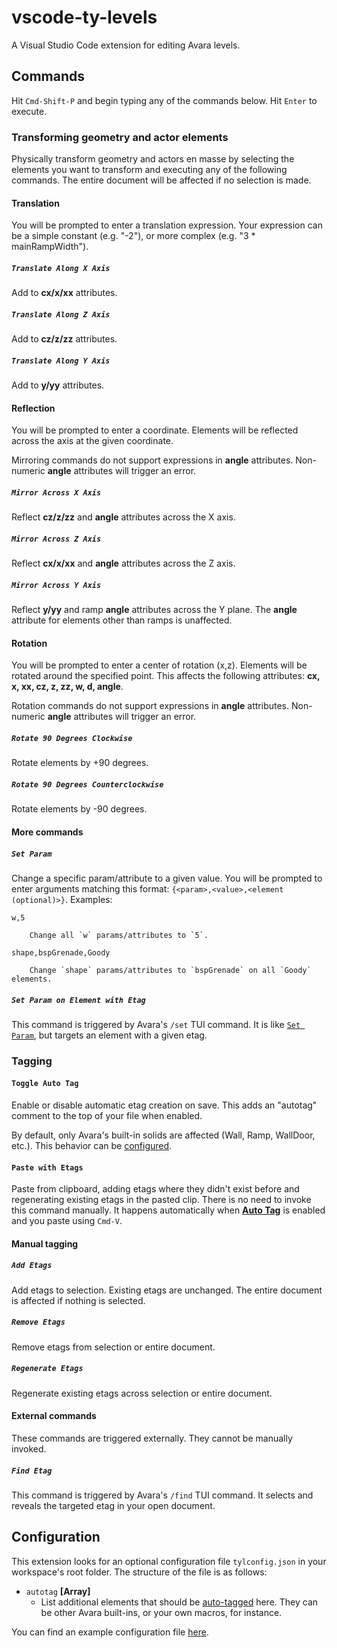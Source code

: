 # vscode-ty-levels

A Visual Studio Code extension for editing Avara levels.

## Commands

Hit `Cmd-Shift-P` and begin typing any of the commands below. Hit `Enter` to execute.

### Transforming geometry and actor elements

Physically transform geometry and actors en masse by selecting the elements you want to transform and executing any of the following commands. The entire document will be affected if no selection is made.

#### Translation

You will be prompted to enter a translation expression. Your expression can be a simple constant (e.g. "-2"), or more complex (e.g. "3 * mainRampWidth").

##### `Translate Along X Axis`

Add to **cx/x/xx** attributes.

##### `Translate Along Z Axis`

Add to **cz/z/zz** attributes.

##### `Translate Along Y Axis`

Add to **y/yy** attributes.

#### Reflection

You will be prompted to enter a coordinate. Elements will be reflected across the axis at the given coordinate.

Mirroring commands do not support expressions in **angle** attributes. Non-numeric **angle** attributes will trigger an error.

##### `Mirror Across X Axis`

Reflect **cz/z/zz** and **angle** attributes across the X axis.

##### `Mirror Across Z Axis`

Reflect **cx/x/xx** and **angle** attributes across the Z axis.

##### `Mirror Across Y Axis`

Reflect **y/yy** and ramp **angle** attributes across the Y plane. The **angle** attribute for elements other than ramps is unaffected.

#### Rotation

You will be prompted to enter a center of rotation (x,z). Elements will be rotated around the specified point. This affects the following attributes: **cx, x, xx, cz, z, zz, w, d, angle**.

Rotation commands do not support expressions in **angle** attributes. Non-numeric **angle** attributes will trigger an error.

##### `Rotate 90 Degrees Clockwise`

Rotate elements by +90 degrees. 

##### `Rotate 90 Degrees Counterclockwise`

Rotate elements by -90 degrees.

#### More commands

##### `Set Param`

Change a specific param/attribute to a given value. You will be prompted to enter arguments matching this format: `{<param>,<value>,<element (optional)>}`. Examples:

    w,5
    
        Change all `w` params/attributes to `5`.

    shape,bspGrenade,Goody

        Change `shape` params/attributes to `bspGrenade` on all `Goody` elements.

##### `Set Param on Element with Etag`

This command is triggered by Avara's `/set` TUI command. It is like [`Set Param`](#set-param), but targets an element with a given etag.

### Tagging

#### `Toggle Auto Tag`

Enable or disable automatic etag creation on save. This adds an "autotag" comment to the top of your file when enabled.

By default, only Avara's built-in solids are affected (Wall, Ramp, WallDoor, etc.). This behavior can be [configured](#configuration).

#### `Paste with Etags`

Paste from clipboard, adding etags where they didn't exist before and regenerating existing etags in the pasted clip. There is no need to invoke this command manually. It happens automatically when **[Auto Tag](#toggle-auto-tag)** is enabled and you paste using `Cmd-V`.

#### Manual tagging

##### `Add Etags`

Add etags to selection. Existing etags are unchanged. The entire document is affected if nothing is selected.

##### `Remove Etags`

Remove etags from selection or entire document.

##### `Regenerate Etags`

Regenerate existing etags across selection or entire document.

#### External commands

These commands are triggered externally. They cannot be manually invoked.

##### `Find Etag`

This command is triggered by Avara's `/find` TUI command. It selects and reveals the targeted etag in your open document.

## Configuration

This extension looks for an optional configuration file `tylconfig.json` in your workspace's root folder. The structure of the file is as follows:

- `autotag` **[Array]**
    - List additional elements that should be [auto-tagged](#toggle-auto-tag) here. They can be other Avara built-ins, or your own macros, for instance.

You can find an example configuration file [here](./examples/tylconfig.json).